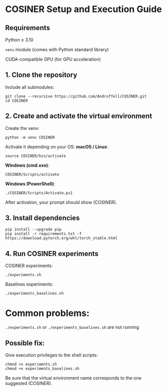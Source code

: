 # COSINER Setup and Execution Guide
## Requirements

Python ≥ 3.10

`venv` module (comes with Python standard library)

CUDA-compatible GPU (for GPU acceleration)

## 1. Clone the repository
Include all submodules:

    git clone --recursive https://github.com/Andruffell/COSINER.git
    cd COSINER

## 2. Create and activate the virtual environment

Create the venv:

`python -m venv COSINER`

Activate it depending on your OS:
**macOS / Linux**:

`source COSINER/bin/activate`

**Windows (cmd.exe)**:

`COSINER/Scripts/activate`

**Windows (PowerShell)**:

`./COSINER/Scripts/Activate.ps1`

After activation, your prompt should show (COSINER).

## 3. Install dependencies

    pip install --upgrade pip
    pip install -r requirements.txt -f https://download.pytorch.org/whl/torch_stable.html

## 4. Run COSINER experiments
COSINER experiments:

`./experiments.sh`

Baselines experiments:

`./experiments_baselines.sh`



# Common problems:
`./experiments.sh` or `./experiments_baselines.sh` are not running

## Possible fix:
Give execution privileges to the shell scripts:

    chmod +x experiments.sh 
    chmod +x experiments_baselines.sh

Be sure that the virtual environment name corresponds to the one suggested (COSINER).




